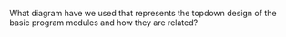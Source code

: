 
What diagram have we used that represents the topdown design of the basic program modules and how they are related?